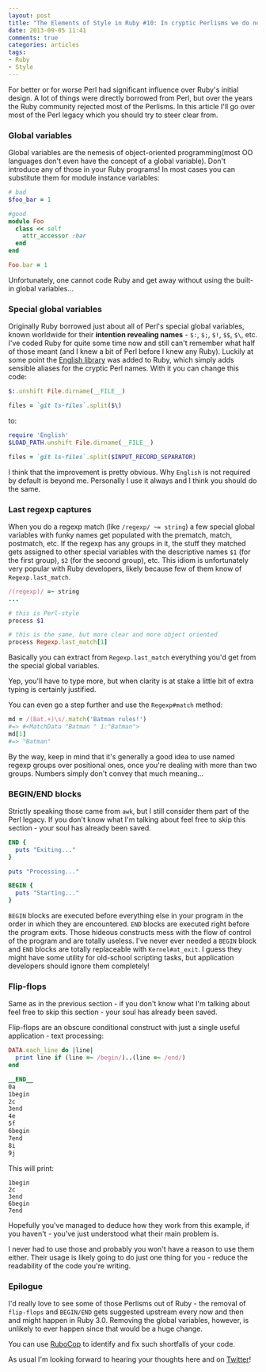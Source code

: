```yaml
---
layout: post
title: "The Elements of Style in Ruby #10: In cryptic Perlisms we do not trust"
date: 2013-09-05 11:41
comments: true
categories: articles
tags:
- Ruby
- Style
---
```


For better or for worse Perl had significant influence over Ruby's
initial design. A lot of things were directly borrowed from Perl, but
over the years the Ruby community rejected most of the Perlisms. In
this article I'll go over most of the Perl legacy which you should try
to steer clear from.

### Global variables

Global variables are the nemesis of object-oriented programming(most
OO languages don't even have the concept of a global variable). Don't
introduce any of those in your Ruby programs! In most cases you can
substitute them for module instance variables:

``` ruby
# bad
$foo_bar = 1

#good
module Foo
  class << self
    attr_accessor :bar
  end
end

Foo.bar = 1
```

Unfortunately, one cannot code Ruby and get away without using the built-in global
variables...

### Special global variables

Originally Ruby borrowed just about all of Perl's special global
variables, known worldwide for their **intention revealing names** -
`$:`, `$;`, `$!`, `$$`, `$\`, etc. I've coded Ruby for quite some time now and
still can't remember what half of those meant (and I knew a bit of
Perl before I knew any Ruby). Luckily at some point the
[English library](http://www.ruby-doc.org/stdlib-2.0/libdoc/English/rdoc/English.html)
was added to Ruby, which simply adds sensible aliases for the cryptic
Perl names. With it you can change this code:

``` ruby
$:.unshift File.dirname(__FILE__)

files = `git ls-files`.split($\)
```

to:

``` ruby
require 'English'
$LOAD_PATH.unshift File.dirname(__FILE__)

files = `git ls-files`.split($INPUT_RECORD_SEPARATOR)
```

I think that the improvement is pretty obvious.  Why `English` is not required by
default is beyond me. Personally I use it always and I think you should do the same.


### Last regexp captures

When you do a regexp match (like `/regexp/ ~= string`) a few special
global variables with funky names get populated with the prematch,
match, postmatch, etc. If the regexp has any groups in it, the stuff
they matched gets assigned to other special variables with the
descriptive names `$1` (for the first group), `$2` (for the second
group), etc. This idiom is unfortunately very popular with Ruby
developers, likely because few of them know of `Regexp.last_match`.

``` ruby
/(regexp)/ =~ string
...

# this is Perl-style
process $1

# this is the same, but more clear and more object oriented
process Regexp.last_match[1]
```

Basically you can extract from `Regexp.last_match` everything you'd get from the special global variables.

Yep, you'll have to type more, but when clarity is at stake a little bit of extra typing is certainly justified.

You can even go a step further and use the `Regexp#match` method:

``` ruby
md = /(Bat.+)\s/.match('Batman rules!')
#=> #<MatchData "Batman " 1:"Batman">
md[1]
#=> "Batman"
```

By the way, keep in mind that it's generally a good idea to use named
regexp groups over positional ones, once you're dealing with more than
two groups. Numbers simply don't convey that much meaning...

### BEGIN/END blocks

Strictly speaking those came from `awk`, but I still consider them
part of the Perl legacy. If you don't know what I'm talking about feel
free to skip this section - your soul has already been saved.

``` ruby
END {
  puts "Exiting..."
}

puts "Processing..."

BEGIN {
  puts "Starting..."
}
```

`BEGIN` blocks are executed before everything else in your program in
the order in which they are encountered. `END` blocks are executed right before
the program exits. Those hideous constructs mess with the flow of
control of the program and are totally useless. I've never ever needed
a `BEGIN` block and `END` blocks are totally replaceable with
`Kernel#at_exit`. I guess they might have some utility for old-school
scripting tasks, but application developers should ignore them
completely!

### Flip-flops

Same as in the previous section - if you don't know what I'm talking about feel free to
skip this section - your soul has already been saved.

Flip-flops are an obscure conditional construct with just a single useful application - text processing:

``` ruby
DATA.each_line do |line|
  print line if (line =~ /begin/)..(line =~ /end/)
end

__END__
0a
1begin
2c
3end
4e
5f
6begin
7end
8i
9j
```

This will print:

```
1begin
2c
3end
6begin
7end
```

Hopefully you've managed to deduce how they work from this example, if
you haven't - you've just understood what their main problem is.

I never had to use those and probably you won't have a reason to use them
either. Their usage is likely going to do just one thing for you - reduce the
readability of the code you're writing.

### Epilogue

I'd really love to see some of those Perlisms out of Ruby - the
removal of `flip-flops` and `BEGIN/END` gets suggested upstream every
now and then and might happen in Ruby 3.0. Removing the global
variables, however, is unlikely to ever happen since that would be a
huge change.

You can use [RuboCop](https://github.com/bbatsov/rubocop)
to identify and fix such shortfalls of your code.

As usual I'm looking forward to hearing your thoughts here and on
[Twitter](http://twitter.com/bbatsov)!
